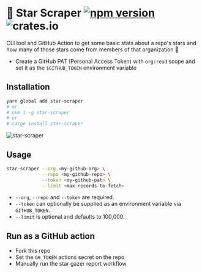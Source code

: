 # 🌟 Star Scraper [![npm version](https://badge.fury.io/js/star-scraper.svg)](https://badge.fury.io/js/star-scraper) ![crates.io](https://img.shields.io/crates/v/star-scraper.svg)

CLI tool and GitHub Action to get some basic stats about a repo's stars and how many of those stars come from members of that organization 👀

- Create a GitHub PAT (Personal Access Token) with `org:read` scope and set it as the `$GITHUB_TOKEN` environment variable

## Installation

```bash
yarn global add star-scraper
# or
# npm i -g star-scraper
# or
# cargo install star-scraper
```

![star-scraper](https://user-images.githubusercontent.com/25349044/175988348-fbb5f343-7faa-4fe1-a38f-d092296b522a.gif)

## Usage

```bash
star-scraper --org <my-github-org> \
             --repo <my-github-repo> \
             --token <my-github-pat> \
             --limit <max-records-to-fetch>
```

- `--org`, `--repo` and `--token` are required.
- `--token` can optionally be supplied as an environment variable via `GITHUB_TOKEN`.
- `--limit` is optional and defaults to 100,000.

## Run as a GitHub action

- Fork this repo
- Set the `GH_TOKEN` actions secret on the repo
- Manually run the star gazer report workflow
